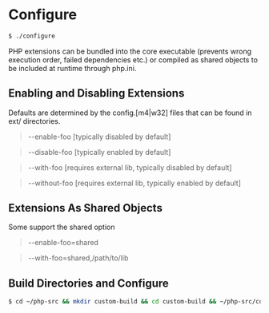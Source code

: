 Configure
=========

```sh
$ ./configure
```

PHP extensions can be bundled into the core executable (prevents wrong execution order, failed dependencies etc.) or compiled as shared objects to be included at runtime through php.ini.

Enabling and Disabling Extensions
---------------------------------

Defaults are determined by the config.[m4|w32] files that can be found in ext/<name> directories.

> --enable-foo [typically disabled by default]

> --disable-foo [typically enabled by default]

> --with-foo [requires external lib, typically disabled by default]

> --without-foo [requires external lib, typically enabled by default]

Extensions As Shared Objects
----------------------------

Some support the shared option

> --enable-foo=shared

> --with-foo=shared,/path/to/lib

Build Directories and Configure
-------------------------

```sh
$ cd ~/php-src && mkdir custom-build && cd custom-build && ~/php-src/configure --my-flags
```
